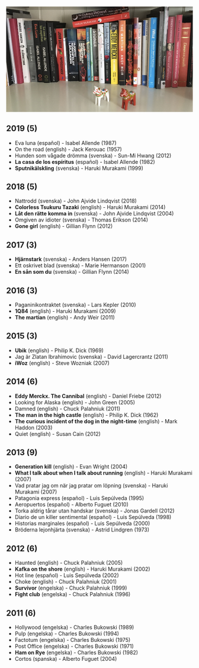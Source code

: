 ![](https://github.com/s-estay/Books/blob/master/books.jpeg)

## 2019 (5)
- Eva luna (español) - Isabel Allende (1987)
- On the road (english) - Jack Kerouac (1957)
- Hunden som vågade drömma (svenska) - Sun-Mi Hwang (2012)
- **La casa de los espíritus** (español) - Isabel Allende (1982)
- **Sputnikälskling** (svenska) - Haruki Murakami (1999)

## 2018 (5)
- Nattrodd (svenska) - John Ajvide Lindqvist (2018)
- **Colorless Tsukuru Tazaki** (english) - Haruki Murakami (2014)
- **Låt den rätte komma in** (svenska) - John Ajvide Lindqvist (2004)
- Omgiven av idioter (svenska) - Thomas Erikson (2014)
- **Gone girl** (english) - Gillian Flynn (2012)

## 2017 (3)
- **Hjärnstark** (svenska) - Anders Hansen (2017)
- Ett oskrivet blad (svenska) - Marie Hermanson (2001)
- **En sån som du** (svenska) - Gillian Flynn (2014)

## 2016 (3)
- Paganinikontraktet (svenska) - Lars Kepler (2010)
- **1Q84** (english) - Haruki Murakami (2009)
- **The martian** (english) - Andy Weir (2011)

## 2015 (3)
- **Ubik** (english) - Philip K. Dick (1969)
- Jag är Zlatan Ibrahimovic (svenska) - David Lagercrantz (2011)
- **iWoz** (english) - Steve Wozniak (2007)

## 2014 (6)
- **Eddy Merckx. The Cannibal** (english) - Daniel Friebe (2012)
- Looking for Alaska (english) - John Green (2005)
- Damned (english) - Chuck Palahniuk (2011)
- **The man in the high castle** (english) - Philip K. Dick (1962)
- **The curious incident of the dog in the night-time** (english) - Mark Haddon (2003)
- Quiet (english) - Susan Cain (2012)

## 2013 (9)
- **Generation kill** (english) - Evan Wright (2004)
- **What I talk about when I talk about running** (english) - Haruki Murakami (2007)
- Vad pratar jag om när jag pratar om löpning (svenska) - Haruki Murakami (2007)
- Patagonia express (español) - Luis Sepúlveda (1995)
- Aeropuertos (español) - Alberto Fuguet (2010)
- Torka aldrig tårar utan handskar (svenska) - Jonas Gardell (2012)
- Diario de un killer sentimental (español) - Luis Sepúlveda (1998)
- Historias marginales (español) - Luis Sepúlveda (2000)
- Bröderna lejonhjärta (svenska) - Astrid Lindgren (1973)

## 2012 (6)
- Haunted (english) - Chuck Palahniuk (2005)
- **Kafka on the shore** (english) - Haruki Murakami (2002)
- Hot line (español) - Luis Sepúlveda (2002)
- Choke (english) - Chuck Palahniuk (2001)
- **Survivor** (engelska) - Chuck Palahniuk (1999)
- **Fight club** (engelska) - Chuck Palahniuk (1996)

## 2011 (6)
- Hollywood (engelska) - Charles Bukowski (1989)
- Pulp (engelska) - Charles Bukowski (1994)
- Factotum (engelska) - Charles Bukowski (1975)
- Post Office (engelska) - Charles Bukowski (1971)
- **Ham on Rye** (engelska) - Charles Bukowski (1982)
- Cortos (spanska) - Alberto Fuguet (2004)
